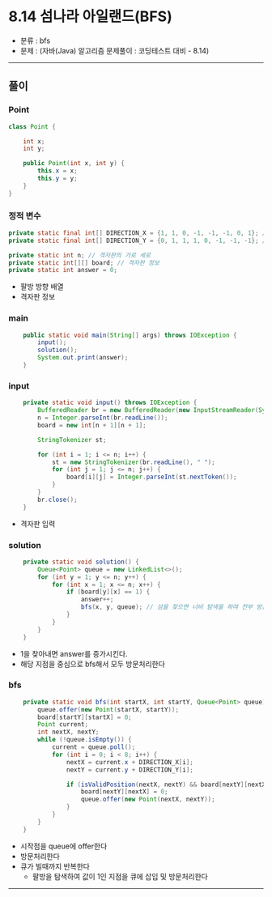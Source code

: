 # 8.14 섬나라 아일랜드(BFS)
- 분류 : bfs
- 문제 : (자바(Java) 알고리즘 문제풀이 : 코딩테스트 대비 - 8.14)

---

## 풀이

### Point
```java
class Point {

    int x;
    int y;

    public Point(int x, int y) {
        this.x = x;
        this.y = y;
    }
}
```


### 정적 변수
```java
private static final int[] DIRECTION_X = {1, 1, 0, -1, -1, -1, 0, 1}; // 동, 남동, 남, 남서, 서, 북서, 북, 북동
private static final int[] DIRECTION_Y = {0, 1, 1, 1, 0, -1, -1, -1}; // 동, 남동, 남, 남서, 서, 북서, 북, 북동

private static int n; // 격자판의 가로 세로
private static int[][] board; // 격자판 정보
private static int answer = 0;
```
- 팔방 방향 배열
- 격자판 정보

### main
```java
    public static void main(String[] args) throws IOException {
        input();
        solution();
        System.out.print(answer);
    }
```

### input
```java
    private static void input() throws IOException {
        BufferedReader br = new BufferedReader(new InputStreamReader(System.in));
        n = Integer.parseInt(br.readLine());
        board = new int[n + 1][n + 1];

        StringTokenizer st;

        for (int i = 1; i <= n; i++) {
            st = new StringTokenizer(br.readLine(), " ");
            for (int j = 1; j <= n; j++) {
                board[i][j] = Integer.parseInt(st.nextToken());
            }
        }
        br.close();
    }
```
- 격자판 입력

### solution
```java
    private static void solution() {
        Queue<Point> queue = new LinkedList<>();
        for (int y = 1; y <= n; y++) {
            for (int x = 1; x <= n; x++) {
                if (board[y][x] == 1) {
                    answer++;
                    bfs(x, y, queue); // 섬을 찾으면 너비 탐색을 하여 전부 방문처리한다.
                }
            }
        }
    }
```
- 1을 찾아내면 answer를 증가시킨다.
- 해당 지점을 중심으로 bfs해서 모두 방문처리한다

### bfs
```java
    private static void bfs(int startX, int startY, Queue<Point> queue) {
        queue.offer(new Point(startX, startY));
        board[startY][startX] = 0;
        Point current;
        int nextX, nextY;
        while (!queue.isEmpty()) {
            current = queue.poll();
            for (int i = 0; i < 8; i++) {
                nextX = current.x + DIRECTION_X[i];
                nextY = current.y + DIRECTION_Y[i];

                if (isValidPosition(nextX, nextY) && board[nextY][nextX] == 1) {
                    board[nextY][nextX] = 0;
                    queue.offer(new Point(nextX, nextY));
                }
            }
        }
    }
```
- 시작점을 queue에 offer한다
- 방문처리한다
- 큐가 빌때까지 반복한다
  - 팔방을 탐색하여 값이 1인 지점을 큐에 삽입 및 방문처리한다

---
